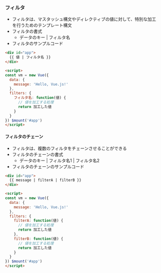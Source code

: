 ### フィルタ
- フィルタは、マスタッシュ構文やディレクティブの値に対して、特別な加工を行うためのテンプレート構文
- フィルタの書式
    - データのキー | フィルタ名
- フィルタのサンプルコード
```html
<div id="app">
  {{ 値 | フィルタ名 }}
</div>

<script>
const vm = new Vue({
  data: {
    message: 'Hello, Vue.js!'
  },
  filters: {
    フィルタ名: function(値) {
      // 値を加工する処理
      return 加工した値
    }
  }
}) $mount('#app')
</script>
```

#### フィルタのチェーン
- フィルタは、複数のフィルタをチェーンさせることができる
- フィルタのチェーンの書式
    - データのキー | フィルタ名1 | フィルタ名2
- フィルタのチェーンのサンプルコード
```html
<div id="app">
  {{ message | filterA | filterB }}
</div>

<script>
const vm = new Vue({
  data: {
    message: 'Hello, Vue.js!'
  },
  filters: {
    filterA: function(値) {
      // 値を加工する処理
      return 加工した値
    },
    filterB: function(値) {
      // 値を加工する処理
      return 加工した値
    }
  }
}) $mount('#app')
</script>
```